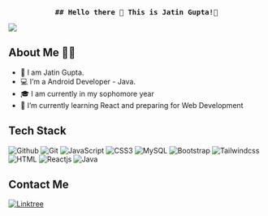   <pre align="center"  > <b>## Hello there 👋 This is Jatin Gupta!</b>🙋 </pre> 
  
  
  [![](https://visitcount.itsvg.in/api?id=jatin1322&label=Profile%20Views&color=6&icon=2&pretty=true)](https://visitcount.itsvg.in)
  
  ## About Me 👨‍💻
  
- 👀 I am Jatin Gupta.
- 💻 I’m a Android Developer - Java. 
- 🎓 I am currently in my sophomore year
- 🌱 I’m currently learning React and preparing for Web Development

## Tech Stack 
![Github](https://img.shields.io/badge/GitHub-black?style=for-the-badge&logo=github&logoColor=white)
![Git](https://img.shields.io/badge/Git-white?style=for-the-badge&logo=Git&logoColor=E44C30)
![JavaScript](https://img.shields.io/badge/JavaScript-black?style=for-the-badge&logo=javascript&logoColor=yellow)
![CSS3](https://img.shields.io/badge/CSS3-white?style=for-the-badge&logo=css3&logoColor=skyblue)
![MySQL](https://img.shields.io/badge/MySQL-black?style=for-the-badge&logo=mysql&logoColor=white)
![Bootstrap](https://img.shields.io/badge/Bootstrap-white?style=for-the-badge&logo=bootstrap&logoColor=7611ED)
![Tailwindcss](https://img.shields.io/badge/Tailwindcss-black?style=for-the-badge&logo=tailwindcss&logoColorF2F2F2)
![HTML](https://img.shields.io/badge/HTML5-white?style=for-the-badge&logo=html5&logoColor=red)
![Reactjs](https://img.shields.io/badge/Reactjs-black?style=for-the-badge&logo=react&logoColor00CDF2)
![Java](https://img.shields.io/badge/Java-red?style=for-the-badge&logo=Java&logoColor=0B83BC)

## Contact Me
[![Linktree](https://img.shields.io/badge/Linktree-white?style=for-the-badge&logo=linktree&logoColor40DA5B)](https://linktr.ee/jatin_1322)

